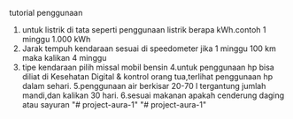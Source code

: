 tutorial penggunaan
1. untuk listrik di tata seperti penggunaan listrik berapa kWh.contoh 1 minggu 1.000 kWh
2. Jarak tempuh kendaraan sesuai di speedometer jika 1 minggu 100 km maka kalikan 4 minggu
3. tipe kendaraan pilih missal mobil bensin
4.untuk penggunaan hp bisa diliat di Kesehatan Digital & kontrol orang tua,terlihat penggunaan hp dalam sehari.
5.penggunaan air berkisar 20-70 l tergantung jumlah mandi,dan kalikan 30 hari.
6.sesuai makanan apakah cenderung daging atau sayuran
"# project-aura-1" 
"# project-aura-1" 
